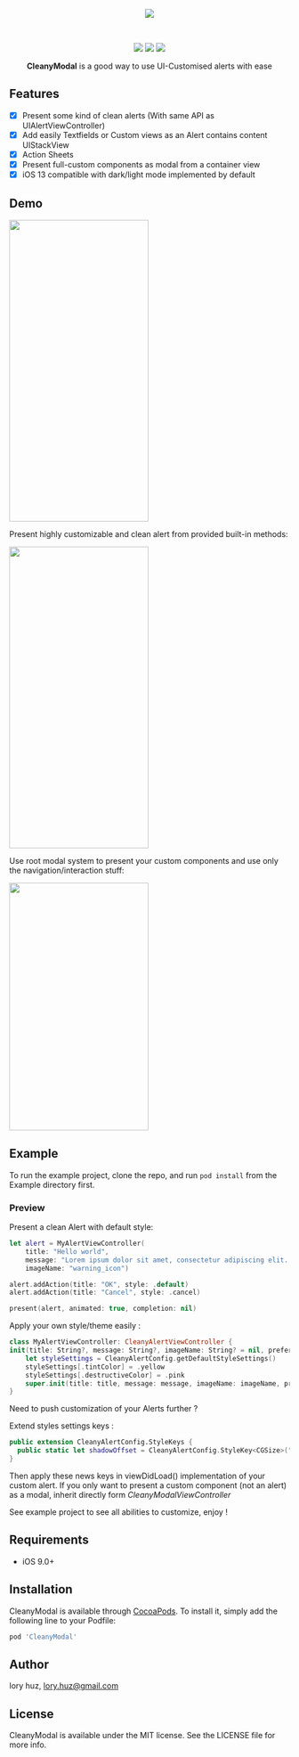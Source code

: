 <p align="center">
<img src="https://user-images.githubusercontent.com/3198863/51546931-839ac800-1e65-11e9-89a0-aa0d79e25e61.png" />
</p>
<br />
<p align="center">
<a href="http://cocoapods.org/pods/CleanyModal"><img src="https://img.shields.io/cocoapods/v/CleanyModal.svg?style=flat"/></a>
<a href="http://cocoapods.org/pods/CleanyModal"><img src="https://img.shields.io/cocoapods/l/CleanyModal.svg?style=flat"/></a>
<a href="http://cocoapods.org/pods/CleanyModal"><img src="https://img.shields.io/cocoapods/p/CleanyModal.svg?style=flat"/></a>
</p>

<p align="center"><strong>CleanyModal</strong> is a good way to use UI-Customised alerts with ease</p>

## Features

- [x] Present some kind of clean alerts (With same API as UIAlertViewController)
- [x] Add easily Textfields or Custom views as an Alert contains content UIStackView
- [x] Action Sheets
- [x] Present full-custom components as modal from a container view
- [x] iOS 13 compatible with dark/light mode implemented by default

## Demo

<img src="https://user-images.githubusercontent.com/3198863/51548417-91058180-1e68-11e9-955b-2a7238a09afb.gif" width="250" height="542" />

Present highly customizable and clean alert from provided built-in methods:

<img src="https://user-images.githubusercontent.com/3198863/44787753-4c670a00-ab98-11e8-869e-a219c82633c0.jpeg" width="250" height="542" />

Use root modal system to present your custom components and use only the navigation/interaction stuff:

<img src="https://user-images.githubusercontent.com/3198863/38334728-783ae638-385c-11e8-82bf-b6fa65e528ce.jpeg" width="250" height="445" />

## Example

To run the example project, clone the repo, and run `pod install` from the Example directory first.

### Preview

Present a clean Alert with default style:

```swift
let alert = MyAlertViewController(
    title: "Hello world",
    message: "Lorem ipsum dolor sit amet, consectetur adipiscing elit. Maecenas sed massa a magna semper semper a eget justo",
    imageName: "warning_icon")

alert.addAction(title: "OK", style: .default)
alert.addAction(title: "Cancel", style: .cancel)

present(alert, animated: true, completion: nil)
```

Apply your own style/theme easily :

```swift
class MyAlertViewController: CleanyAlertViewController {
init(title: String?, message: String?, imageName: String? = nil, preferredStyle: CleanyAlertViewController.Style = .alert) {
    let styleSettings = CleanyAlertConfig.getDefaultStyleSettings()
    styleSettings[.tintColor] = .yellow
    styleSettings[.destructiveColor] = .pink
    super.init(title: title, message: message, imageName: imageName, preferredStyle: preferredStyle, styleSettings: styleSettings)
}

```
Need to push customization of your Alerts further ? 

Extend styles settings keys :

```swift
public extension CleanyAlertConfig.StyleKeys {
  public static let shadowOffset = CleanyAlertConfig.StyleKey<CGSize>("shadowOffset")
}
```
Then apply these news keys in viewDidLoad() implementation of your custom alert.
If you only want to present a custom component (not an alert) as a modal, inherit directly form *CleanyModalViewController*

See example project to see all abilities to customize, enjoy !

## Requirements

- iOS 9.0+

## Installation

CleanyModal is available through [CocoaPods](http://cocoapods.org). To install
it, simply add the following line to your Podfile:

```ruby
pod 'CleanyModal'
```

## Author

lory huz, lory.huz@gmail.com

## License

CleanyModal is available under the MIT license. See the LICENSE file for more info.

